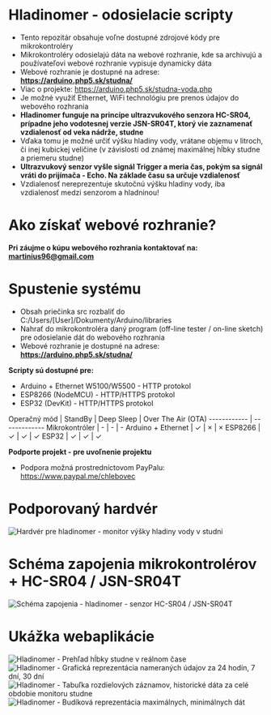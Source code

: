 # Hladinomer - odosielacie scripty
* Tento repozitár obsahuje voľne dostupné zdrojové kódy pre mikrokontroléry
* Mikrokontroléry odosielajú dáta na webové rozhranie, kde sa archivujú a používateľovi webové rozhranie vypisuje dynamicky dáta
* Webové rozhranie je dostupné na adrese: **https://arduino.php5.sk/studna/**
* Viac o projekte: https://arduino.php5.sk/studna-voda.php
* Je možné využiť Ethernet, WiFi technológiu pre prenos údajov do webového rozhrania
* **Hladinomer funguje na princípe ultrazvukového senzora HC-SR04, prípadne jeho vodotesnej verzie JSN-SR04T, ktorý vie zaznamenať vzdialenosť od veka nádrže, studne**
* Vďaka tomu je možné určiť výšku hladiny vody, vrátane objemu v litroch, či inej kubickej veličine (v závislosti od známej maximálnej hĺbky studne a priemeru studne)
* **Ultrazvukový senzor vyšle signál Trigger a meria čas, pokým sa signál vráti do prijímača - Echo. Na základe času sa určuje vzdialenosť**
* Vzdialenosť nereprezentuje skutočnú výšku hladiny vody, iba vzdialenosť medzi senzorom a hladninou!

# Ako získať webové rozhranie?
**Pri záujme o kúpu webového rozhrania kontaktovať na: martinius96@gmail.com**

# Spustenie systému
* Obsah priečinka src rozbaliť do C:/Users/[User]/Dokumenty/Arduino/libraries
* Nahrať do mikrokontroléra daný program (off-line tester / on-line sketch) pre odosielanie dát do webového rozhrania
* Webové rozhranie je dostupné na adrese: **https://arduino.php5.sk/studna/**

**Scripty sú dostupné pre:**
* Arduino + Ethernet W5100/W5500 - HTTP protokol
* ESP8266 (NodeMCU) - HTTP/HTTPS protokol
* ESP32 (DevKit) - HTTP/HTTPS protokol

Operačný mód | StandBy | Deep Sleep | Over The Air (OTA)
------------ | -------------
Mikrokontróler | - | - | -
Arduino + Ethernet | ✓ | × | ×
ESP8266 | ✓ | ✓ | ✓
ESP32 | ✓ | ✓ | ✓

**Podporte projekt - pre uvoľnenie projektu**
* Podpora možná prostredníctovom PayPalu: https://www.paypal.me/chlebovec

# Podporovaný hardvér
![Hardvér pre hladinomer - monitor výšky hladiny vody v studni](https://i.imgur.com/RqUwKbw.jpg)
# Schéma zapojenia mikrokontrolérov + HC-SR04 / JSN-SR04T
![Schéma zapojenia - hladinomer - senzor HC-SR04 / JSN-SR04T](https://i.imgur.com/O7QYERr.png)
# Ukážka webaplikácie
![Hladinomer - Prehľad hĺbky studne v reálnom čase](https://i.imgur.com/bUifgSE.png)
![Hladinomer - Grafická reprezentácia nameraných údajov za 24 hodín, 7 dní, 30 dní](https://i.imgur.com/2FfyDiw.png)
![Hladinomer - Tabuľka rozdielových záznamov, historické dáta za celé obdobie monitoru studne](https://i.imgur.com/Oxar3HS.png)
![Hladinomer - Budíková reprezentácia maximálnych, minimálnych dát](https://i.imgur.com/V1fQsq5.jpg)
